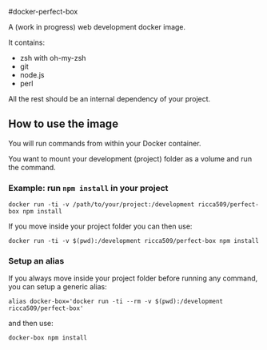 #docker-perfect-box

A (work in progress) web development docker image.

It contains:
 - zsh with oh-my-zsh
 - git
 - node.js
 - perl

 All the rest should be an internal dependency of your project.

## How to use the image

You will run commands from within your Docker container.

You want to mount your development (project) folder as a volume
and run the command.

### Example: run `npm install` in your project

```
docker run -ti -v /path/to/your/project:/development ricca509/perfect-box npm install
```

If you move inside your project folder you can then use:

```
docker run -ti -v $(pwd):/development ricca509/perfect-box npm install
```

### Setup an alias
If you always move inside your project folder before running any command,
you can setup a generic alias:

```
alias docker-box='docker run -ti --rm -v $(pwd):/development ricca509/perfect-box'
```

and then use:

```
docker-box npm install
```
